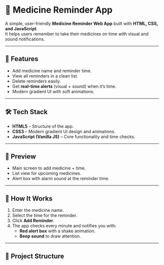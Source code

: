 # 💊 Medicine Reminder App

A simple, user-friendly **Medicine Reminder Web App** built with **HTML, CSS, and JavaScript**.  
It helps users remember to take their medicines on time with visual and sound notifications.

---

## 🚀 Features
- Add medicine name and reminder time.
- View all reminders in a clean list.
- Delete reminders easily.
- Get **real-time alerts** (visual + sound) when it’s time.
- Modern gradient UI with soft animations.

---

## 🛠️ Tech Stack
- **HTML5** – Structure of the app.
- **CSS3** – Modern gradient UI design and animations.
- **JavaScript (Vanilla JS)** – Core functionality and time checks.

---

## 📸 Preview
- Main screen to add medicine + time.
- List view for upcoming medicines.
- Alert box with alarm sound at the reminder time.

---

## 🔔 How It Works
1. Enter the medicine name.
2. Select the time for the reminder.
3. Click **Add Reminder**.
4. The app checks every minute and notifies you with:
   - **Red alert box** with a shake animation.
   - **Beep sound** to draw attention.

---

## 📂 Project Structure
